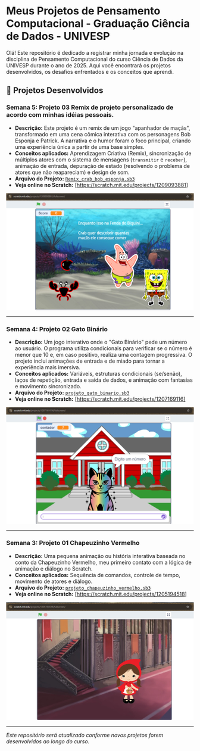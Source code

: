 # Meus Projetos de Pensamento Computacional - Graduação Ciência de Dados - UNIVESP

Olá! Este repositório é dedicado a registrar minha jornada e evolução na disciplina de Pensamento Computacional do curso Ciência de Dados da UNIVESP durante o ano de 2025. Aqui você encontrará os projetos desenvolvidos, os desafios enfrentados e os conceitos que aprendi.

## 🚀 Projetos Desenvolvidos

### Semana 5: Projeto 03 Remix de projeto personalizado de acordo com minhas idéias pessoais.
* **Descrição:** Este projeto é um remix de um jogo "apanhador de maçãs", transformado em uma cena cômica interativa com os personagens Bob Esponja e Patrick. A narrativa e o humor foram o foco principal, criando uma experiência única a partir de uma base simples.
* **Conceitos aplicados:** Aprendizagem Criativa (Remix), sincronização de múltiplos atores com o sistema de mensagens (`transmitir` e `receber`), animação de entrada, depuração de estado (resolvendo o problema de atores que não reapareciam) e design de som.
* **Arquivo do Projeto:** [`Remix_crab_bob_esponja.sb3`](./Semana_05_03_GrabBob_esponja/Remix_crab_bob_esponja.sb3)
* **Veja online no Scratch:** [https://scratch.mit.edu/projects/1209093881]

![Prévia do Projeto da Semana 5](./Semana_05_03_GrabBob_esponja/crabBobesponja.png)

---

### Semana 4: Projeto 02 Gato Binário
* **Descrição:** Um jogo interativo onde o "Gato Binário" pede um número ao usuário. O programa utiliza condicionais para verificar se o número é menor que 10 e, em caso positivo, realiza uma contagem progressiva. O projeto inclui animações de entrada e de miado para tornar a experiência mais imersiva.
* **Conceitos aplicados:** Variáveis, estruturas condicionais (se/senão), laços de repetição, entrada e saída de dados, e animação com fantasias e movimento sincronizado.
* **Arquivo do Projeto:** [`projeto_gato_binario.sb3`](./Semana_04_02_GatoBinario/projeto_gato_binario.sb3)
* **Veja online no Scratch:** [https://scratch.mit.edu/projects/1207169116]

![Prévia do Projeto Gato Binário](./Semana_04_02_GatoBinario/gatobinario.png)

---

### Semana 3: Projeto 01 Chapeuzinho Vermelho
* **Descrição:** Uma pequena animação ou história interativa baseada no conto da Chapeuzinho Vermelho, meu primeiro contato com a lógica de animação e diálogo no Scratch.
* **Conceitos aplicados:** Sequência de comandos, controle de tempo, movimento de atores e diálogo.
* **Arquivo do Projeto:** [`projeto_chapeuzinho_vermelho.sb3`](./Semana_03_01_Chapeuzinho/projeto_chapeuzinho_vermelho.sb3)
* **Veja online no Scratch:** [https://scratch.mit.edu/projects/1205194518]

![Prévia do Projeto Chapeuzinho Vermelho](./Semana_03_01_Chapeuzinho/chapeuzinho.png)

---
*Este repositório será atualizado conforme novos projetos forem desenvolvidos ao longo do curso.*
